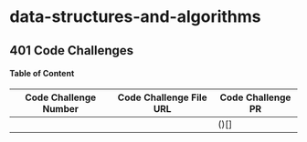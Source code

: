 # data-structures-and-algorithms

## 401 Code Challenges 

#### Table of Content

| Code Challenge Number |  Code Challenge  File URL   | Code Challenge PR |
| --------------------- | --------------------------- | ----------------- |
|                       | []()                        |  ()[]             |

